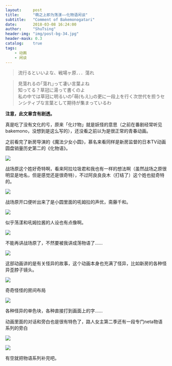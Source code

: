 ```yaml
---
layout:     post
title:      "萌之上即为荡漾——化物语闲谈"
subtitle:   "Comment of Bakemonogatari"
date:       2018-03-08 16:24:00
author:     "ShuTsing"
header-img: "img/post-bg-34.jpg"
header-mask: 0.3
catalog:    true
tags:
    - 动画
    - 闲谈
---
```


> 流行るといいよな、戦場ヶ原．．．蕩れ　    


> 見蕩れるの｢蕩れ｣って凄い言葉よね    
> 知ってる？草冠に湯って書くのよ    
> 私の中では草冠に明るいの｢萌(もえ)｣の更に一段上を行く次世代を担うセンシティブな言葉として期待が集まっているわ

**注意，此文章含有剧透。**

真是吃了没有文化的亏，原来「化け物」就是妖怪的意思（之前在番剧经常听见bakemono，没想到是这么写的），还没看之前以为是很正常的青春动画。

之前看完了新房导演的《魔法少女小圆》，慕名来看同样是新房监督的日本TV动画圆盘销量历史第二的《化物语》。

![](http://static.zybuluo.com/PaulGuan/ksmrf4y3q5ah3nhem53scvtf/1-151019191352c4.jpg)

战场原这个姓好奇特啊，看来阿拉垃圾君和我也有一样的想法啊（虽然战场之原很明显是地名，但是感觉还是很奇特），不过阿良良良木（打结了）这个姓也挺奇特的。

![](http://static.zybuluo.com/PaulGuan/056wrm5398jgcmxj0xk58dl5/QQ%E6%88%AA%E5%9B%BE20180308173602.png)

战场原开口便听出来了是小圆里面的吼姆拉的声优，斋藤千和。

![](http://static.zybuluo.com/PaulGuan/ux9997gpwl0h59lesntdg584/QQ%E6%88%AA%E5%9B%BE20180308173853.png)

似乎荡漾和吼姆拉酱的人设也有点像啊。

![](http://static.zybuluo.com/PaulGuan/ou9f3beam8m9axkmp9z8m391/QQ%E5%9B%BE%E7%89%8720180308174322.jpg)

不能再讲战场原了，不然要被我讲成荡物语了……

![](http://static.zybuluo.com/PaulGuan/sbxkixjlho8xxt9f77y7qsou/y1hl73z12dol.jpg)

这部动画讲的是有关怪异的故事，这个动画本身也充满了怪异，比如新房的各种怪异歪脖子镜头。

![](http://static.zybuluo.com/PaulGuan/apbdg7js068yo4atkcdpnblb/QQ%E6%88%AA%E5%9B%BE20180308174941.png)

奇奇怪怪的房间布局

![](http://static.zybuluo.com/PaulGuan/8cnctz9kai744pm8f4q42360/QQ%E6%88%AA%E5%9B%BE20180308175659.png)

各种怪异的单色块，各种直接打到画面上的字……

动画里面的对话和旁白也是很有特色了，路人女主第二季还有一段专门neta物语系列的旁白

![](http://static.zybuluo.com/PaulGuan/28kzjxpwnewadj4463txmai9/QQ%E6%88%AA%E5%9B%BE20180308180116.png)

![](http://static.zybuluo.com/PaulGuan/nccq4mm51xr34ck4x6hh2eym/QQ%E6%88%AA%E5%9B%BE20180308180204.png)

有空就把物语系列补完吧。
